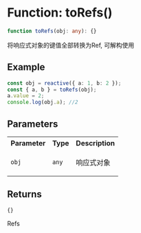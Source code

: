 # Function: toRefs()

```ts
function toRefs(obj: any): {}
```

将响应式对象的键值全部转换为Ref, 可解构使用

## Example

```ts
const obj = reactive({ a: 1, b: 2 });
const { a, b } = toRefs(obj);
a.value = 2;
console.log(obj.a); //2
```

## Parameters

<table>
<tr>
<th>Parameter</th>
<th>Type</th>
<th>Description</th>
</tr>
<tr>
<td>

`obj`

</td>
<td>

`any`

</td>
<td>

响应式对象

</td>
</tr>
</table>

## Returns

```ts
{}
```

Refs
